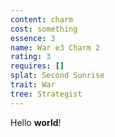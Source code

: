 ```yaml
---
content: charm
cost: something
essence: 3
name: War e3 Charm 2
rating: 3
requires: []
splat: Second Sunrise
trait: War
tree: Strategist
---
```


Hello **world**!
